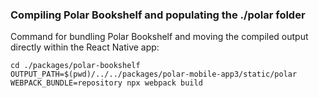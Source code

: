 ### Compiling Polar Bookshelf and populating the ./polar folder

Command for bundling Polar Bookshelf and moving the compiled output directly within the React Native app:

```shell
cd ./packages/polar-bookshelf
OUTPUT_PATH=$(pwd)/../../packages/polar-mobile-app3/static/polar WEBPACK_BUNDLE=repository npx webpack build
```
